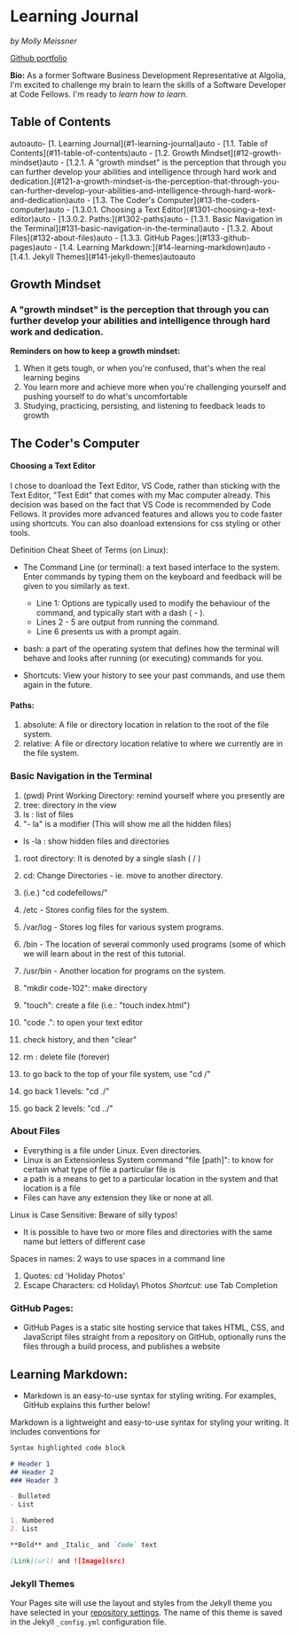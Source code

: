 # Learning Journal
_by Molly Meissner_

[Github portfolio](https://github.com/mollymeissner)

**Bio:** As a former Software Business Development Representative at Algolia, I'm excited to challenge my brain to learn the skills of a Software Developer at Code Fellows. I'm ready to _learn how to learn_.

## Table of Contents
<!-- TOC -->autoauto- [1. Learning Journal](#1-learning-journal)auto    - [1.1. Table of Contents](#11-table-of-contents)auto    - [1.2. Growth Mindset](#12-growth-mindset)auto        - [1.2.1. A "growth mindset" is the perception that through you can further develop your abilities and intelligence through hard work and dedication.](#121-a-growth-mindset-is-the-perception-that-through-you-can-further-develop-your-abilities-and-intelligence-through-hard-work-and-dedication)auto    - [1.3. The Coder's Computer](#13-the-coders-computer)auto            - [1.3.0.1. Choosing a Text Editor](#1301-choosing-a-text-editor)auto            - [1.3.0.2. Paths:](#1302-paths)auto        - [1.3.1. Basic Navigation in the Terminal](#131-basic-navigation-in-the-terminal)auto        - [1.3.2. About Files](#132-about-files)auto        - [1.3.3. GitHub Pages:](#133-github-pages)auto    - [1.4. Learning Markdown:](#14-learning-markdown)auto        - [1.4.1. Jekyll Themes](#141-jekyll-themes)autoauto<!-- /TOC -->

## Growth Mindset

### A "growth mindset" is the perception that through you can further develop your abilities and intelligence through hard work and dedication.

**Reminders on how to keep a growth mindset:**
1. When it gets tough, or when you're confused, that's when the real learning begins
1. You learn more and achieve more when you're challenging yourself and pushing yourself to do what's uncomfortable
1. Studying, practicing, persisting, and listening to feedback leads to growth

## The Coder's Computer

#### Choosing a Text Editor

I chose to doanload the Text Editor, VS Code, rather than sticking with the Text Editor, "Text Edit" that comes with my Mac computer already. This decision was based on the fact that VS Code is recommended by Code Fellows. It provides more advanced features and allows you to code faster using shortcuts. You can also doanload extensions for css styling or other tools.

Definition Cheat Sheet of Terms (on Linux):
- The Command Line (or terminal): a text based interface to the system. Enter commands by typing them on the keyboard and feedback will be given to you similarly as text.
  - Line 1: Options are typically used to modify the behaviour of the command, and typically start with a dash ( - ).
  - Lines 2 - 5 are output from running the command.
  - Line 6 presents us with a prompt again.
  
- bash: a part of the operating system that defines how the terminal will behave and looks after running (or executing) commands for you.
  
- Shortcuts: View your history to see your past commands, and use them again in the future.

#### Paths:
1. absolute: A file or directory location in relation to the root of the file system.
1. relative: A file or directory location relative to where we currently are in the file system.

### Basic Navigation in the Terminal
1. (pwd) Print Working Directory: remind yourself where you presently are
1. tree: directory in the view
1. ls : list of files
1. "- la" is a modifier (This will show me all the hidden files)
- ls -la : show hidden files and directories

1. root directory: It is denoted by a single slash ( / )
1. cd: Change Directories - ie. move to another directory.
1. (i.e.) "cd codefellows/"

1. /etc - Stores config files for the system.
1. /var/log - Stores log files for various system programs.
1. /bin - The location of several commonly used programs (some of which we will learn about in the rest of this tutorial.
1. /usr/bin - Another location for programs on the system.

1. "mkdir code-102": make directory
1. "touch": create a file (i.e.: "touch index.html")
1. "code .": to open your text editor
1. check history, and then "clear"
1. rm <file>: delete file (forever)

1. to go back to the top of your file system, use "cd /"
1. go back 1 levels: "cd ./"
1. go back 2 levels: "cd ../"

### About Files
- Everything is a file under Linux. Even directories.
- Linux is an Extensionless System
command "file [path]": to know for certain what type of file a particular file is
- a path is a means to get to a particular location in the system and that location is a file
- Files can have any extension they like or none at all.

Linux is Case Sensitive: Beware of silly typos!
- It is possible to have two or more files and directories with the same name but letters of different case

Spaces in names: 2 ways to use spaces in a command line
1. Quotes: cd 'Holiday Photos'
1. Escape Characters: cd Holiday\ Photos
*Shortcut*: use Tab Completion

### GitHub Pages:

- GitHub Pages is a static site hosting service that takes HTML, CSS, and JavaScript files straight from a repository on GitHub, optionally runs the files through a build process, and publishes a website

## Learning Markdown:

- Markdown is an easy-to-use syntax for styling writing. For examples, GitHub explains this further below!

Markdown is a lightweight and easy-to-use syntax for styling your writing. It includes conventions for

```markdown
Syntax highlighted code block

# Header 1
## Header 2
### Header 3

- Bulleted
- List

1. Numbered
2. List

**Bold** and _Italic_ and `Code` text

[Link](url) and ![Image](src)
```
### Jekyll Themes

Your Pages site will use the layout and styles from the Jekyll theme you have selected in your [repository settings](https://github.com/mollymeissner/learning-journal/settings). The name of this theme is saved in the Jekyll `_config.yml` configuration file.
